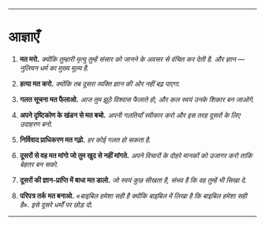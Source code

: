 -----
# आज्ञाएँ

1. **मत मरो.**
    *क्योंकि तुम्हारी मृत्यु तुम्हें संसार को जानने के अवसर से वंचित कर देती है. और ज्ञान — नुलियन धर्म का मुख्य मूल्य है.*

2. **हत्या मत करो.**
    *क्योंकि तब दूसरा व्यक्ति ज्ञान की ओर नहीं बढ़ पाएगा.*

3. **गलत सूचना मत फैलाओ.**
    *आज तुम झूठे विश्वास फैलाते हो, और कल स्वयं उनके शिकार बन जाओगे.*

4. **अपने दृष्टिकोण के खंडन से मत बचो.**
    *अपनी गलतियाँ स्वीकार करो और इस तरह दूसरों के लिए उदाहरण बनो.*

5. **निर्विवाद प्राधिकरण मत गढ़ो.**
    *हर कोई गलत हो सकता है.*

6. **दूसरों से वह मत मांगो जो तुम खुद से नहीं मांगते.**
    *अपने विचारों के दोहरे मानकों को उजागर करो ताकि बेहतर बन सको.*

7. **दूसरों की ज्ञान-प्राप्ति में बाधा मत डालो.**
    *जो स्वयं कुछ सीखता है, संभव है कि वह तुम्हें भी सिखा दे.*

8. **परिपत्र तर्क मत बनाओ.**
    *«बाइबिल हमेशा सही है क्योंकि बाइबिल में लिखा है कि बाइबिल हमेशा सही है». इसे दूसरे धर्मों पर छोड़ दो.*
-----